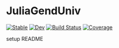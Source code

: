 # JuliaGendUniv

[![Stable](https://img.shields.io/badge/docs-stable-blue.svg)](https://00krishna.github.io/JuliaGendUniv.jl/stable/)
[![Dev](https://img.shields.io/badge/docs-dev-blue.svg)](https://00krishna.github.io/JuliaGendUniv.jl/dev/)
[![Build Status](https://github.com/university-gender-evolution/JuliaGendUniv.jl/actions/workflows/CI.yml/badge.svg?branch=main)](https://github.com/00krishna/JuliaGendUniv.jl/actions/workflows/CI.yml?query=branch%3Amain)
[![Coverage](https://codecov.io/gh/00krishna/JuliaGendUniv.jl/branch/main/graph/badge.svg)](https://codecov.io/gh/00krishna/JuliaGendUniv.jl)

setup README
